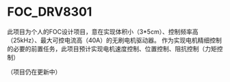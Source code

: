 # FOC_DRV8301
此项目为个人的FOC设计项目，意在实现体积小（3*5cm）、控制频率高（25kHz）、最大可控电流高（40A）的无刷电机驱动器。
作为实现电机精细控制的必要的前置任务，此项目预计实现电机速度控制、位置控制、阻抗控制（力矩控制）

（项目仍在更新中）
